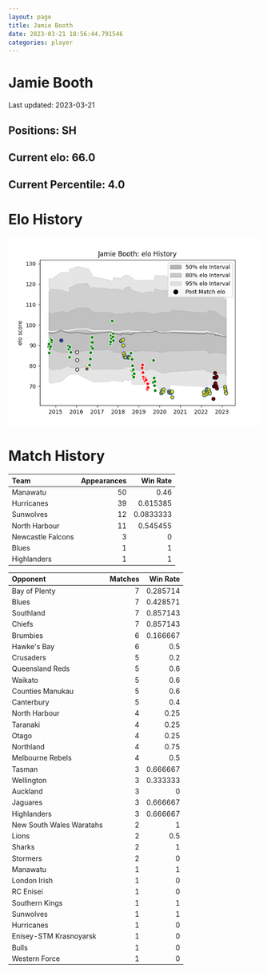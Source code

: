 ```yaml
---  
layout: page  
title: Jamie Booth  
date: 2023-03-21 18:56:44.791546  
categories: player  
---
```

# Jamie Booth


Last updated: 2023-03-21
## Positions: SH

## Current elo: 66.0

## Current Percentile: 4.0

# Elo History


![elo history](history_JamieBooth.png)
# Match History


| Team              |   Appearances |   Win Rate |
|:------------------|--------------:|-----------:|
| Manawatu          |            50 |  0.46      |
| Hurricanes        |            39 |  0.615385  |
| Sunwolves         |            12 |  0.0833333 |
| North Harbour     |            11 |  0.545455  |
| Newcastle Falcons |             3 |  0         |
| Blues             |             1 |  1         |
| Highlanders       |             1 |  1         |

| Opponent                 |   Matches |   Win Rate |
|:-------------------------|----------:|-----------:|
| Bay of Plenty            |         7 |   0.285714 |
| Blues                    |         7 |   0.428571 |
| Southland                |         7 |   0.857143 |
| Chiefs                   |         7 |   0.857143 |
| Brumbies                 |         6 |   0.166667 |
| Hawke's Bay              |         6 |   0.5      |
| Crusaders                |         5 |   0.2      |
| Queensland Reds          |         5 |   0.6      |
| Waikato                  |         5 |   0.6      |
| Counties Manukau         |         5 |   0.6      |
| Canterbury               |         5 |   0.4      |
| North Harbour            |         4 |   0.25     |
| Taranaki                 |         4 |   0.25     |
| Otago                    |         4 |   0.25     |
| Northland                |         4 |   0.75     |
| Melbourne Rebels         |         4 |   0.5      |
| Tasman                   |         3 |   0.666667 |
| Wellington               |         3 |   0.333333 |
| Auckland                 |         3 |   0        |
| Jaguares                 |         3 |   0.666667 |
| Highlanders              |         3 |   0.666667 |
| New South Wales Waratahs |         2 |   1        |
| Lions                    |         2 |   0.5      |
| Sharks                   |         2 |   1        |
| Stormers                 |         2 |   0        |
| Manawatu                 |         1 |   1        |
| London Irish             |         1 |   0        |
| RC Enisei                |         1 |   0        |
| Southern Kings           |         1 |   1        |
| Sunwolves                |         1 |   1        |
| Hurricanes               |         1 |   0        |
| Enisey-STM Krasnoyarsk   |         1 |   0        |
| Bulls                    |         1 |   0        |
| Western Force            |         1 |   0        |